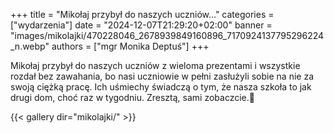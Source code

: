 +++
title = "Mikołaj przybył do naszych uczniów..."
categories = ["wydarzenia"]
date = "2024-12-07T21:29:20+02:00"
banner = "images/mikolajki/470228046_2678939849160896_7170924137795296224_n.webp"
authors = ["mgr Monika Deptuś"]
+++

Mikołaj przybył do naszych uczniów z wieloma prezentami i wszystkie rozdał bez zawahania, bo nasi uczniowie w pełni zasłużyli sobie na nie za swoją ciężką pracę. Ich uśmiechy świadczą o tym, że nasza szkoła to jak drugi dom, choć raz w tygodniu. Zresztą, sami zobaczcie.🙂

{{< gallery dir="mikolajki/" >}}
